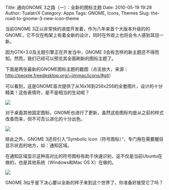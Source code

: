 Title: 通向GNOME 3之路（一）：全新的图标主题
Date: 2010-05-19 19:28
Author: TualatriX
Category: Apps
Tags: GNOME, Icons, Themes
Slug: the-road-to-gnome-3-new-icon-theme

当前GNOME
3正以非常快的进度开发着，作为八年来首个大版本升级的的GNOME，它不仅在构架上有着全新的设计，同时在外观上也将会令人感到耳目一新。

因为GTK+3.0及主题引擎正在开发当中，GNOME
3会有怎样的新主题还不得而知。然而，我们已经可以预览其全面刷新的图标主题了。

下面是两张最新的GNOME图标主题的截图（点击放大，来源：<http://people.freedesktop.org/~jimmac/icons/#git>）

可以看到，这是GNOME首次提供了从16x16到256x256的全套图片，设计的十分精美！这些表情符，是不是相当的生动呢？

[![](http://i.linuxtoy.org/images/2010/05/gnome-icon-01.png)](http://i.linuxtoy.org/images/2010/05/gnome-icon-01.png)

对于桌面其他固定图标，GNOME也进行了更新，虽然这些图标均是从之前的样式改善而来，但不可否认进化的十分出色。

[![](http://i.linuxtoy.org/images/2010/05/gnome-icon-02.png)](http://i.linuxtoy.org/images/2010/05/gnome-icon-02.png)

除此之外，GNOME 3还将引入“Symbolic
Icon（符号图标）”，专门用在需要醒目显示状态的地方，如：通知区域。

在通知区域显示这种高对比的符号图标有助于快速识别，这不仅是当前Ubuntu在做的，也是其他系统（Windows和Mac
OS X）在做的。

[![](http://i.linuxtoy.org/images/2010/05/power-menu.png)](http://i.linuxtoy.org/images/2010/05/power-menu.png)

GNOME 3似乎是下决心要以全新的样子来到这个世界了，你准备好接受它了吗？
